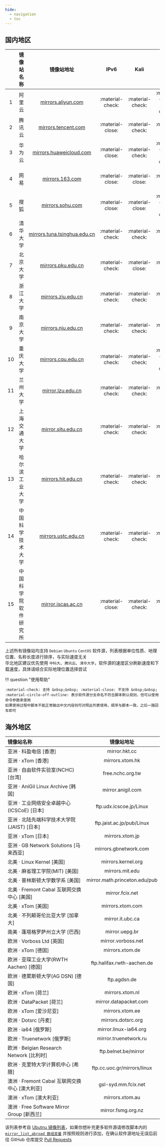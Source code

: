 ```yaml
---
hide:
  - navigation
  - toc
---
```


## 国内地区

|       |     镜像站名称     |                               镜像站地址                               | IPv6 | Kali | Rocky | Fedora | openEuler | openSUSE | EPEL |
| :---: | :---------------: | :------------------------------------------------------------------: | :--: | :--: | :---: | :----: | :-------: | :------: | :--: |
| 1 | 阿里云 | [mirrors.aliyun.com](https://mirrors.aliyun.com) | :material-check: | :material-check: | :material-circle-off-outline: | :material-check: | :material-check: | :material-check: | :material-check: |
| 2 | 腾讯云 | [mirrors.tencent.com](https://mirrors.tencent.com) | :material-close: | :material-check: | :material-check: | :material-check: | :material-check: | :material-check: | :material-check: |
| 3 | 华为云 | [mirrors.huaweicloud.com](https://mirrors.huaweicloud.com) | :material-close: | :material-check: | :material-circle-off-outline: | :material-check: | :material-check: | :material-check: | :material-check: |
| 4 | 网易 | [mirrors.163.com](https://mirrors.163.com) | :material-close: | :material-close: | :material-check: | :material-check: | :material-check: | :material-circle-off-outline: | :material-close: |
| 5 | 搜狐 | [mirrors.sohu.com](https://mirrors.sohu.com) | :material-close: | :material-close: | :material-circle-off-outline: | :material-check: | :material-close: | :material-check: | :material-close: |
| 6 | 清华大学 | [mirrors.tuna.tsinghua.edu.cn](https://mirrors.tuna.tsinghua.edu.cn) | :material-check: | :material-check: | :material-close: | :material-check: | :material-check: | :material-check: | :material-check: |
| 7 | 北京大学 | [mirrors.pku.edu.cn](https://mirrors.pku.edu.cn/Mirrors) | :material-check: | :material-close: | :material-close: | :material-close: | :material-check: | :material-check: | :material-check: |
| 8 | 浙江大学 | [mirrors.zju.edu.cn](https://mirrors.zju.edu.cn) | :material-check: | :material-check: | :material-check: | :material-check: | :material-check: | :material-check: | :material-check: |
| 9 | 南京大学 | [mirrors.nju.edu.cn](https://mirrors.nju.edu.cn) | :material-check: | :material-check: | :material-check: | :material-check: | :material-check: | :material-check: | :material-check: |
| 10 | 重庆大学 | [mirrors.cqu.edu.cn](https://mirrors.cqu.edu.cn) | :material-check: | :material-check: | :material-circle-off-outline: | :material-check: | :material-close: | :material-check: | :material-check: |
| 11 | 兰州大学 | [mirror.lzu.edu.cn](https://mirror.lzu.edu.cn) | :material-check: | :material-check: | :material-check: | :material-check: | :material-check: | :material-check: | :material-check: |
| 12 | 上海交通大学 | [mirror.sjtu.edu.cn](https://mirror.sjtu.edu.cn) | :material-check: | :material-check: | :material-check: | :material-check: | :material-check: | :material-check: | :material-check: |
| 13 | 哈尔滨工业大学 | [mirrors.hit.edu.cn](https://mirrors.hit.edu.cn) | :material-check: | :material-check: | :material-close: | :material-check: | :material-check: | :material-check: | :material-check: |
| 14 | 中国科学技术大学 | [mirrors.ustc.edu.cn](https://mirrors.ustc.edu.cn) | :material-check: | :material-check: | :material-check: | :material-check: | :material-check: | :material-check: | :material-check: |
| 15 | 中国科学院软件研究所 | [mirror.iscas.ac.cn](https://mirror.iscas.ac.cn) | :material-close: | :material-check: | :material-check: | :material-check: | :material-check: | :material-check: | :material-check: |

上述所有镜像站均支持 `Debian` `Ubuntu` `CentOS` 软件源，列表根据单位性质、地理位置、名称长度进行排序，与实际速度无关  
华北地区建议优先使用 `中科大`、`腾讯云`、`清华大学`，软件源的速度区分刷新速度和下载速度，具体请结合实际地理位置选择尝试

!!! question "使用帮助"

    :material-check: 支持 &nbsp;&nbsp; :material-close: 不支持 &nbsp;&nbsp; :material-circle-off-outline: 表示软件源分支命名不符合脚本默认规则，但可以使用命令参数来使用  
    如果使用过程中脚本不能正常输出中文内容则可对照此列表使用，顺序与脚本一致，之后一路回车即可


## 海外地区

| 镜像站名称 | 镜像站地址 |
| :- | :-: |
| 亚洲 · 科盈电信 [香港] | mirror.hkt.cc |
| 亚洲 · xTom [香港] | mirrors.xtom.hk |
| 亚洲 · 自由软件实验室(NCHC) [台湾] | free.nchc.org.tw |
| 亚洲 · AniGil Linux Archive [韩国] | mirror.anigil.com |
| 亚洲 · 工业网络安全卓越中心(ICSCoE) [日本] | ftp.udx.icscoe.jp/Linux |
| 亚洲 · 北陆先端科学技术大学院(JAIST) [日本] | ftp.jaist.ac.jp/pub/Linux |
| 亚洲 · xTom [日本] | mirrors.xtom.jp |
| 亚洲 · GB Network Solutions [马来西亚] | mirrors.gbnetwork.com |
| 北美 · Linux Kernel [美国] | mirrors.kernel.org |
| 北美 · 麻省理工学院(MIT) [美国] | mirrors.mit.edu |
| 北美 · 普林斯顿大学数学系 [美国] | mirror.math.princeton.edu/pub |
| 北美 · Fremont Cabal 互联网交换中心 [美国] | mirror.fcix.net |
| 北美 · xTom [美国] | mirrors.xtom.com |
| 北美 · 不列颠哥伦比亚大学 [加拿大] | mirror.it.ubc.ca |
| 南美 · 蓬塔格罗萨州立大学 [巴西] | mirror.uepg.br |
| 欧洲 · Vorboss Ltd [英国] | mirror.vorboss.net |
| 欧洲 · xTom [德国] | mirrors.xtom.de |
| 欧洲 · 亚琛工业大学(RWTH Aachen) [德国] | ftp.halifax.rwth-aachen.de |
| 欧洲 · 德累斯顿大学(AG DSN) [德国] | ftp.agdsn.de |
| 欧洲 · xTom [荷兰] | mirrors.xtom.nl |
| 欧洲 · DataPacket [荷兰] | mirror.datapacket.com |
| 欧洲 · xTom [爱沙尼亚] | mirrors.xtom.ee |
| 欧洲 · Dotsrc [丹麦] | mirrors.dotsrc.org |
| 欧洲 · ia64 [俄罗斯] | mirror.linux-ia64.org |
| 欧洲 · Truenetwork [俄罗斯] | mirror.truenetwork.ru |
| 欧洲 · Belgian Research Network [比利时] | ftp.belnet.be/mirror |
| 欧洲 · 克里特大学计算机中心 [希腊] | ftp.cc.uoc.gr/mirrors/linux |
| 澳洲 · Fremont Cabal 互联网交换中心 [澳大利亚] | gsl-syd.mm.fcix.net |
| 澳洲 · xTom [澳大利亚] | mirrors.xtom.au |
| 澳洲 · Free Software Mirror Group [新西兰] | mirror.fsmg.org.nz |

该列表参考自 [Ubutnu 镜像列表](https://launchpad.net/ubuntu/+cdmirrors)，如果你想补充更多软件源请修改脚本内的 [`mirror_list_abroad 数组变量`](https://github.com/SuperManito/LinuxMirrors/blame/main/ChangeMirrors.sh#L27) 并按照规则进行添加，在确认软件源地址无误后前往 GitHub 仓库提交 [Pull Requests](https://github.com/SuperManito/LinuxMirrors/pulls)
